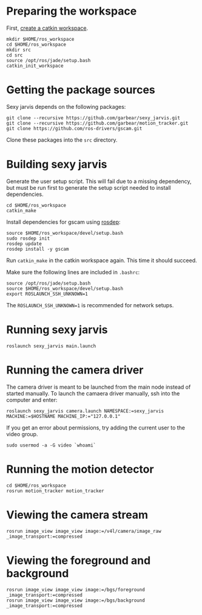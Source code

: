 # Preparing the workspace

First, [create a catkin workspace](http://wiki.ros.org/catkin/Tutorials/create_a_workspace).

```shell
mkdir $HOME/ros_workspace
cd $HOME/ros_workspace
mkdir src
cd src
source /opt/ros/jade/setup.bash
catkin_init_workspace
```

# Getting the package sources

Sexy jarvis depends on the following packages:

```shell
git clone --recursive https://github.com/garbear/sexy_jarvis.git
git clone --recursive https://github.com/garbear/motion_tracker.git
git clone https://github.com/ros-drivers/gscam.git
```

Clone these packages into the `src` directory.

# Building sexy jarvis

Generate the user setup script. This will fail due to a missing dependency, but must be run first to generate the setup script needed to install dependencies.

```shell
cd $HOME/ros_workspace
catkin_make
```

Install dependencies for gscam using [rosdep](http://wiki.ros.org/jade/Installation/Ubuntu#Initialize_rosdep):

```shell
source $HOME/ros_workspace/devel/setup.bash
sudo rosdep init
rosdep update
rosdep install -y gscam
```

Run `catkin_make` in the catkin workspace again. This time it should succeed.

Make sure the following lines are included in `.bashrc`:

```shell
source /opt/ros/jade/setup.bash
source $HOME/ros_workspace/devel/setup.bash
export ROSLAUNCH_SSH_UNKNOWN=1
```

The `ROSLAUNCH_SSH_UNKNOWN=1` is recommended for network setups.

# Running sexy jarvis

```shell
roslaunch sexy_jarvis main.launch
```

# Running the camera driver

The camera driver is meant to be launched from the main node instead of started manually. To launch the camaera driver manually, ssh into the computer and enter:

```shell
roslaunch sexy_jarvis camera.launch NAMESPACE:=sexy_jarvis MACHINE:=$HOSTNAME MACHINE_IP:="127.0.0.1"
```

If you get an error about permissions, try adding the current user to the video group.

```shell
sudo usermod -a -G video `whoami`
```

# Running the motion detector

```shell
cd $HOME/ros_workspace
rosrun motion_tracker motion_tracker
```

# Viewing the camera stream

```shell
rosrun image_view image_view image:=/v4l/camera/image_raw _image_transport:=compressed
```

# Viewing the foreground and background

```shell
rosrun image_view image_view image:=/bgs/foreground _image_transport:=compressed
rosrun image_view image_view image:=/bgs/background _image_transport:=compressed
```

